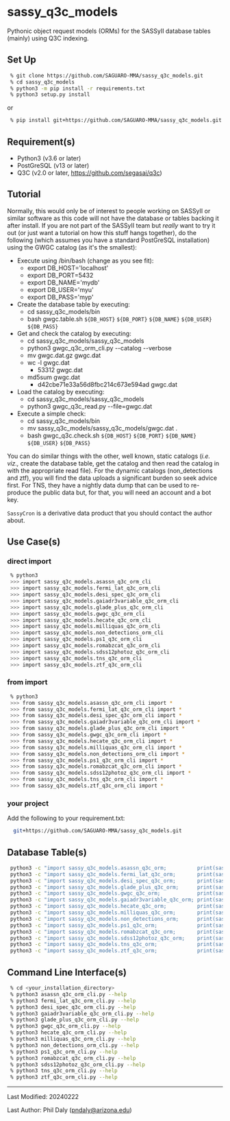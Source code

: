 # sassy_q3c_models

Pythonic object request models (ORMs) for the SASSyII database tables (mainly) using Q3C indexing.


## Set Up

```bash
 % git clone https://github.com/SAGUARO-MMA/sassy_q3c_models.git
 % cd sassy_q3c_models
 % python3 -m pip install -r requirements.txt
 % python3 setup.py install
```

or

```bash
 % pip install git+https://github.com/SAGUARO-MMA/sassy_q3c_models.git
```


## Requirement(s)

 - Python3 (v3.6 or later)
 - PostGreSQL (v13 or later)
 - Q3C (v2.0 or later, https://github.com/segasai/q3c)

## Tutorial

Normally, this would only be of interest to people working on SASSyII or similar software as this 
code will not have the database or tables backing it after install. If you are not part of the SASSyII 
team but *really* want to try it out (or just want a tutorial on how this stuff hangs 
together), do the following (which assumes you have a standard PostGreSQL installation) using the GWGC 
catalog (as it's the smallest):

 - Execute using /bin/bash (change as you see fit):
   - export DB_HOST='localhost'
   - export DB_PORT=5432
   - export DB_NAME='mydb'
   - export DB_USER='myu'
   - export DB_PASS='myp'
 - Create the database table by executing:
   - cd sassy_q3c_models/bin
   - bash gwgc.table.sh `${DB_HOST}` `${DB_PORT}` `${DB_NAME}` `${DB_USER}` `${DB_PASS}`
 - Get and check the catalog by executing:
   - cd sassy_q3c_models/sassy_q3c_models
   - python3 gwgc_q3c_orm_cli.py --catalog --verbose
   - mv gwgc.dat.gz gwgc.dat
   - wc -l gwgc.dat
     - 53312 gwgc.dat
   - md5sum gwgc.dat
     - d42cbe71e33a56d8fbc214c673e594ad gwgc.dat
 - Load the catalog by executing:
   - cd sassy_q3c_models/sassy_q3c_models
   - python3 gwgc_q3c_read.py --file=gwgc.dat
 - Execute a simple check:
   - cd sassy_q3c_models/bin
   - mv sassy_q3c_models/sassy_q3c_models/gwgc.dat .
   - bash gwgc_q3c.check.sh `${DB_HOST}` `${DB_PORT}` `${DB_NAME}` `${DB_USER}` `${DB_PASS}`

You can do similar things with the other, well known, static catalogs (*i.e. viz.,* create the database
table, get the catalog and then read the catalog in with the appropriate read file). For the dynamic catalogs 
(non_detections and ztf), you will find the data uploads a significant burden so seek advice first.
For TNS, they have a nightly data dump that can be used to re-produce the public data but, for that,
you will need an account and a bot key.

`SassyCron` is a derivative data product that you should contact the author about.

## Use Case(s)

### direct import
```bash 
 % python3
 >>> import sassy_q3c_models.asassn_q3c_orm_cli
 >>> import sassy_q3c_models.fermi_lat_q3c_orm_cli
 >>> import sassy_q3c_models.desi_spec_q3c_orm_cli
 >>> import sassy_q3c_models.gaiadr3variable_q3c_orm_cli
 >>> import sassy_q3c_models.glade_plus_q3c_orm_cli
 >>> import sassy_q3c_models.gwgc_q3c_orm_cli
 >>> import sassy_q3c_models.hecate_q3c_orm_cli
 >>> import sassy_q3c_models.milliquas_q3c_orm_cli
 >>> import sassy_q3c_models.non_detections_orm_cli
 >>> import sassy_q3c_models.ps1_q3c_orm_cli
 >>> import sassy_q3c_models.romabzcat_q3c_orm_cli
 >>> import sassy_q3c_models.sdss12photoz_q3c_orm_cli
 >>> import sassy_q3c_models.tns_q3c_orm_cli
 >>> import sassy_q3c_models.ztf_q3c_orm_cli
```

### from import

```bash 
 % python3
 >>> from sassy_q3c_models.asassn_q3c_orm_cli import *
 >>> from sassy_q3c_models.fermi_lat_q3c_orm_cli import *
 >>> from sassy_q3c_models.desi_spec_q3c_orm_cli import *
 >>> from sassy_q3c_models.gaiadr3variable_q3c_orm_cli import *
 >>> from sassy_q3c_models.glade_plus_q3c_orm_cli import *
 >>> from sassy_q3c_models.gwgc_q3c_orm_cli import *
 >>> from sassy_q3c_models.hecate_q3c_orm_cli import *
 >>> from sassy_q3c_models.milliquas_q3c_orm_cli import *
 >>> from sassy_q3c_models.non_detections_orm_cli import *
 >>> from sassy_q3c_models.ps1_q3c_orm_cli import *
 >>> from sassy_q3c_models.romabzcat_q3c_orm_cli import *
 >>> from sassy_q3c_models.sdss12photoz_q3c_orm_cli import *
 >>> from sassy_q3c_models.tns_q3c_orm_cli import *
 >>> from sassy_q3c_models.ztf_q3c_orm_cli import *
```

### your project

Add the following to your requirement.txt:

```bash
  git+https://github.com/SAGUARO-MMA/sassy_q3c_models.git
```

## Database Table(s)

```bash
 python3 -c "import sassy_q3c_models.asassn_q3c_orm;          print(sassy_q3c_models.asassn_q3c_orm.__doc__)"
 python3 -c "import sassy_q3c_models.fermi_lat_q3c_orm;       print(sassy_q3c_models.fermi_lat_q3c_orm.__doc__)"
 python3 -c "import sassy_q3c_models.desi_spec_q3c_orm;       print(sassy_q3c_models.desi_spec_q3c_orm.__doc__)"
 python3 -c "import sassy_q3c_models.glade_plus_q3c_orm;      print(sassy_q3c_models.glade_plus_q3c_orm.__doc__)"
 python3 -c "import sassy_q3c_models.gwgc_q3c_orm;            print(sassy_q3c_models.gwgc_q3c_orm.__doc__)"
 python3 -c "import sassy_q3c_models.gaiadr3variable_q3c_orm; print(sassy_q3c_models.gaiadr3variable_q3c_orm.__doc__)"
 python3 -c "import sassy_q3c_models.hecate_q3c_orm;          print(sassy_q3c_models.hecate_q3c_orm.__doc__)"
 python3 -c "import sassy_q3c_models.milliquas_q3c_orm;       print(sassy_q3c_models.milliquas_q3c_orm.__doc__)"
 python3 -c "import sassy_q3c_models.non_detections_orm;      print(sassy_q3c_models.non_detections_orm.__doc__)"
 python3 -c "import sassy_q3c_models.ps1_q3c_orm;             print(sassy_q3c_models.ps1_q3c_orm.__doc__)"
 python3 -c "import sassy_q3c_models.romabzcat_q3c_orm;       print(sassy_q3c_models.romabzcat_q3c_orm.__doc__)"
 python3 -c "import sassy_q3c_models.sdss12photoz_q3c_orm;    print(sassy_q3c_models.sdss12photoz_q3c_orm.__doc__)"
 python3 -c "import sassy_q3c_models.tns_q3c_orm;             print(sassy_q3c_models.tns_q3c_orm.__doc__)"
 python3 -c "import sassy_q3c_models.ztf_q3c_orm;             print(sassy_q3c_models.ztf_q3c_orm.__doc__)"
```

## Command Line Interface(s)
 
```bash
 % cd <your_installation_directory>
 % python3 asassn_q3c_orm_cli.py --help
 % python3 fermi_lat_q3c_orm_cli.py --help
 % python3 desi_spec_q3c_orm_cli.py --help
 % python3 gaiadr3variable_q3c_orm_cli.py --help
 % python3 glade_plus_q3c_orm_cli.py --help
 % python3 gwgc_q3c_orm_cli.py --help
 % python3 hecate_q3c_orm_cli.py --help
 % python3 milliquas_q3c_orm_cli.py --help
 % python3 non_detections_orm_cli.py --help
 % python3 ps1_q3c_orm_cli.py --help
 % python3 romabzcat_q3c_orm_cli.py --help
 % python3 sdss12photoz_q3c_orm_cli.py --help
 % python3 tns_q3c_orm_cli.py --help
 % python3 ztf_q3c_orm_cli.py --help
```

--------------------------------------

Last Modified: 20240222

Last Author: Phil Daly (pndaly@arizona.edu)
